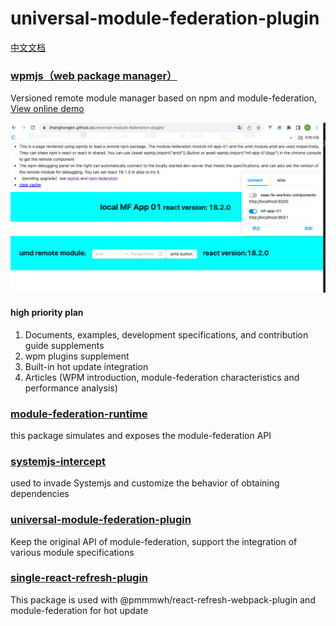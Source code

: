 # universal-module-federation-plugin
[中文文档](./README.cn.md)
### [wpmjs（web package manager）](./packages/wpmjs)
Versioned remote module manager based on npm and module-federation,   [View online demo](https://zhanghongen.github.io/universal-module-federation-plugin/)

![](./docs/debug-panel.png)
#### high priority plan
1. Documents, examples, development specifications, and contribution guide supplements
2. wpm plugins supplement
3. Built-in hot update integration
4. Articles (WPM introduction, module-federation characteristics and performance analysis)

### [module-federation-runtime](./packages/module-federation-runtime)
this package simulates and exposes the module-federation API

### [systemjs-intercept](./packages/systemjs-intercept)
used to invade Systemjs and customize the behavior of obtaining dependencies

### [universal-module-federation-plugin](./packages/universal-module-federation-plugin)
Keep the original API of module-federation, support the integration of various module specifications

### [single-react-refresh-plugin](./packages/single-react-refresh-plugin)
This package is used with @pmmmwh/react-refresh-webpack-plugin and module-federation for hot update
